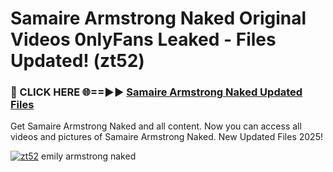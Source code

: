 # Samaire Armstrong Naked Original Videos 0nlyFans Leaked - Files Updated! (zt52)

<h3>🔴 CLICK HERE 🌐==►► <a href="https://tinyurl.com/yckcrads" rel="nofollow">Samaire Armstrong Naked Updated Files</a></h3>

Get Samaire Armstrong Naked and all content. Now you can access all videos and pictures of Samaire Armstrong Naked. New Updated Files 2025!

[![zt52](https://i.imgur.com/hpKpOFt.gif)](https://tinyurl.com/yckcrads)
emily armstrong naked